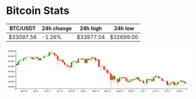 # Bitcoin Stats

BTC/USDT|24h change|24h high|24h low|
|---|---|---|---|
|$33097.56|-1.26%|$33977.04|$32699.00|

<img src="./chart.svg">
